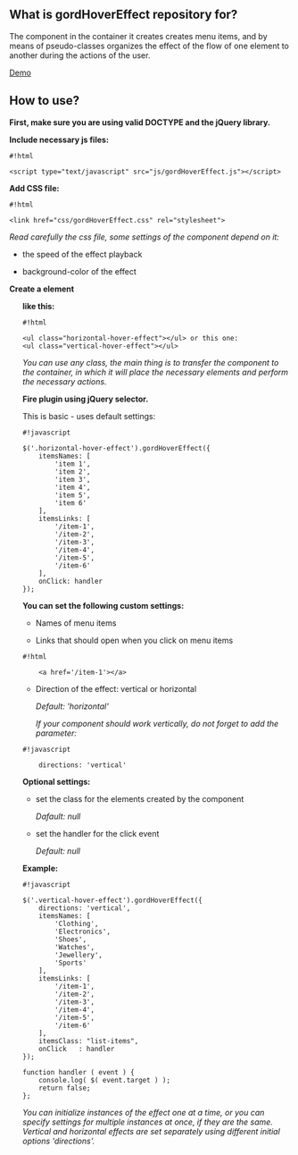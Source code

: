 ## What is gordHoverEffect repository for? ##

The component in the container it creates creates menu items, and by means of pseudo-classes organizes the effect of the flow of one element to another during the actions of the user.

[Demo](http://gordievskiy.com/lab/gordHoverEffect)

## How to use? ##

**First, make sure you are using valid DOCTYPE and the jQuery library.**

**Include necessary js files:**
    
```
#!html

<script type="text/javascript" src="js/gordHoverEffect.js"></script>
```

**Add CSS file:**
    
```
#!html

<link href="css/gordHoverEffect.css" rel="stylesheet">
```
*Read carefully the css file, some settings of the component depend on it:*

* the speed of the effect playback

* background-color of the effect

**Create a element <ul> like this:**
    
```
#!html

<ul class="horizontal-hover-effect"></ul> or this one:
<ul class="vertical-hover-effect"></ul>
```

*You can use any class, the main thing is to transfer the component to the container, in which it will place the necessary elements and perform the necessary actions.*

**Fire plugin using jQuery selector.**

This is basic - uses default settings:
    
```
#!javascript

$('.horizontal-hover-effect').gordHoverEffect({
    itemsNames: [
        'item 1',
        'item 2',
        'item 3',
        'item 4',
        'item 5',
        'item 6'
    ],
    itemsLinks: [
        '/item-1',
        '/item-2',
        '/item-3',
        '/item-4',
        '/item-5',
        '/item-6'
    ],
    onClick: handler
});
```

**You can set the following custom settings:**

* Names of menu items

* Links that should open when you click on menu items


```
#!html

    <a href='/item-1'></a>
```


* Direction of the effect: vertical or horizontal

    *Default: 'horizontal'*

    *If your component should work vertically, do not forget to add the parameter:* 


```
#!javascript

    directions: 'vertical'
```

**Optional settings:**


* set the class for the elements created by the component
    
    *Dafault: null*

* set the handler for the click event
    
    *Default: null*


**Example:**
```
#!javascript

$('.vertical-hover-effect').gordHoverEffect({
    directions: 'vertical',
    itemsNames: [
        'Clothing',
        'Electronics',
        'Shoes',
        'Watches',
        'Jewellery',
        'Sports'
    ],
    itemsLinks: [
        '/item-1',
        '/item-2',
        '/item-3',
        '/item-4',
        '/item-5',
        '/item-6'
    ],
    itemsClass: "list-items",
    onClick   : handler
});

function handler ( event ) {
    console.log( $( event.target ) );
    return false;
};

```

*You can initialize instances of the effect one at a time, or you can specify settings for multiple instances at once, if they are the same.
Vertical and horizontal effects are set separately using different initial options 'directions'.*